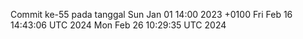 Commit ke-55 pada tanggal Sun Jan 01 14:00 2023 +0100
Fri Feb 16 14:43:06 UTC 2024
Mon Feb 26 10:29:35 UTC 2024
